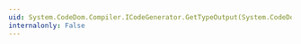 ```yaml
---
uid: System.CodeDom.Compiler.ICodeGenerator.GetTypeOutput(System.CodeDom.CodeTypeReference)
internalonly: False
---
```

